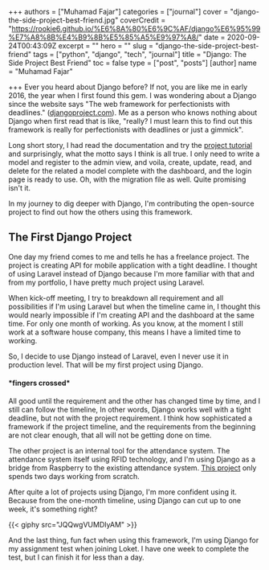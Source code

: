 +++
authors = ["Muhamad Fajar"]
categories = ["journal"]
cover = "django-the-side-project-best-friend.jpg"
coverCredit = "https://rookie6.github.io/%E6%8A%80%E6%9C%AF/django%E6%95%99%E7%A8%8B%E4%B9%8B%E5%85%A5%E9%97%A8/"
date = 2020-09-24T00:43:09Z
excerpt = ""
hero = ""
slug = "django-the-side-project-best-friend"
tags = ["python", "django", "tech", "journal"]
title = "Django: The Side Project Best Friend"
toc = false
type = ["post", "posts"]
[author]
name = "Muhamad Fajar"

+++
Ever you heard about Django before? If not, you are like me in early 2016, the year when I first found this gem. I was wondering about a Django since the website says "The web framework for perfectionists with deadlines." ([djangoproject.com][djangoproject]). Me as a person who knows nothing about Django when first read that is like, "really? I must learn this to find out this framework is really for perfectionists with deadlines or just a gimmick".

Long short story, I had read the documentation and try the [project tutorial][django_tut] and surprisingly, what the motto says I think is all true. I only need to write a model and register to the admin view, and voila, create, update, read, and delete for the related a model complete with the dashboard, and the login page is ready to use. Oh, with the migration file as well. Quite promising isn't it.

In my journey to dig deeper with Django, I'm contributing the open-source project to find out how the others using this framework.

## The First Django Project

One day my friend comes to me and tells he has a freelance project. The project is creating API for mobile application with a tight deadline. I thought of using Laravel instead of Django because I'm more familiar with that and from my portfolio, I have pretty much project using Laravel.

When kick-off meeting, I try to breakdown all requirement and all possibilities if I'm using Laravel but when the timeline came in, I thought this would nearly impossible if I'm creating API and the dashboard at the same time. For only one month of working. As you know, at the moment I still work at a software house company, this means I have a limited time to working.

So, I decide to use Django instead of Laravel, even I never use it in production level. That will be my first project using Django.

#### \*fingers crossed*

All good until the requirement and the other has changed time by time, and I still can follow the timeline, In other words, Django works well with a tight deadline, but not with the project requirement. I think how sophisticated a framework if the project timeline, and the requirements from the beginning are not clear enough, that all will not be getting done on time.

The other project is an internal tool for the attendance system. The attendance system itself using RFID technology, and I'm using Django as a bridge from Raspberry to the existing attendance system. [This project][sshub] only spends two days working from scratch.

After quite a lot of projects using Django, I'm more confident using it. Because from the one-month timeline, using Django can cut up to one week, it's something right?

{{< giphy src="JQQwgVUMDIyAM" >}}

And the last thing, fun fact when using this framework, I'm using Django for my assignment test when joining Loket. I have one week to complete the test, but I can finish it for less than a day.

[djangoproject]: https://www.djangoproject.com
[django_tut]: https://docs.djangoproject.com/en/3.1/intro/tutorial01/
[sshub]: https://github.com/muhfajar/sshub-middleware